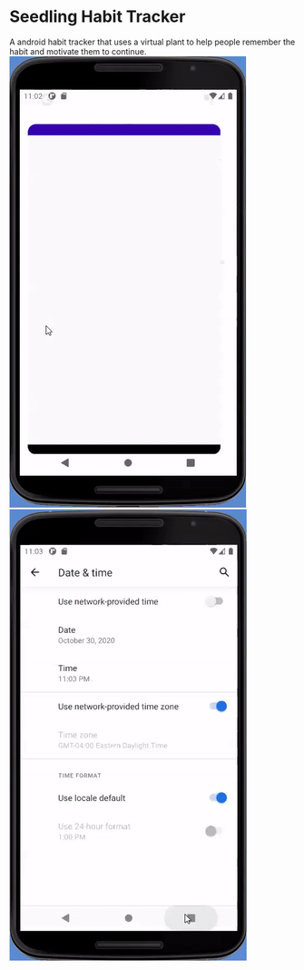 # Seedling Habit Tracker
A android habit tracker that uses a virtual plant to help people remember the habit and motivate them to continue.
![](seedlingpt1.gif)
![](seedlingpt2.gif)

